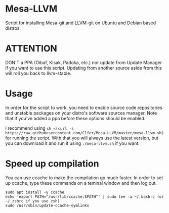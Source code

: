 # Mesa-LLVM
Script for installing Mesa-git and LLVM-git on Ubuntu and Debian based distros.

# ATTENTION
DON'T a PPA (Oibaf, Kisak, Padoka, etc.) nor update from Update Manager if you want to use this script. Updating from another source aside from this will roll you back to llvm-stable.

# Usage
In order for the script to work, you need to enable source code repositories and unstable packages on your distro's software sources manager. Note that if you've added a ppa before these options should be enabled. 

I recommend using `sh <(curl -s https://raw.githubusercontent.com/C1fer/Mesa-LLVM/master/mesa-llvm.sh)` for running the script. With that you will always use the latest version, but you can download it and run it using `./mesa-llvm.sh` if you want.

# Speed up compilation
You can use ccache to make the compilation go much faster. In order to set up ccache, type these commands on a teminal window and then log out.
```
sudo apt install -y ccache
echo 'export PATH="/usr/lib/ccache:$PATH"' | sudo tee -a ~/.bashrc (or ~/.zshrc if you use zsh)
sudo /usr/sbin/update-ccache-symlinks
```
